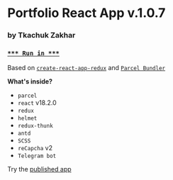 # Portfolio React App v.1.0.7

### by Tkachuk Zakhar

### [`*** Run in ***`](https://weblogic.netlify.app/)

Based on [`create-react-app-redux`](https://github.com/notrab/create-react-app-redux) and [`Parcel Bundler`](https://parceljs.org)

**What's inside?**

-   `parcel`
-   `react` v18.2.0
-   `redux`
-   `helmet`
-   `redux-thunk`
-   `antd`
-   `SCSS`
-   `reCapcha` v2
-   `Telegram bot`

Try the [published app](https://weblogic.netlify.app/)

